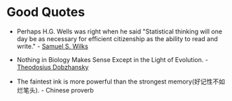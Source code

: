 # Good Quotes
* Perhaps H.G. Wells was right when he said "Statistical thinking will one day be as necessary for efficient citizenship as the ability to read and write." - [Samuel S. Wilks](https://www.quora.com/What-is-the-source-of-the-H-G-Wells-quote-Statistical-thinking-will-one-day-be-as-necessary-for-efficient-citizenship-as-the-ability-to-read-and-write)

* Nothing in Biology Makes Sense Except in the Light of Evolution. - [Theodosius Dobzhansky](https://en.wikipedia.org/wiki/Nothing_in_Biology_Makes_Sense_Except_in_the_Light_of_Evolution)

* The faintest ink is more powerful than the strongest memory(好记性不如烂笔头). - Chinese proverb
